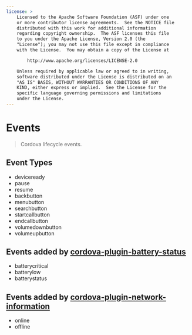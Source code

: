 ```yaml
---
license: >
    Licensed to the Apache Software Foundation (ASF) under one
    or more contributor license agreements.  See the NOTICE file
    distributed with this work for additional information
    regarding copyright ownership.  The ASF licenses this file
    to you under the Apache License, Version 2.0 (the
    "License"); you may not use this file except in compliance
    with the License.  You may obtain a copy of the License at

        http://www.apache.org/licenses/LICENSE-2.0

    Unless required by applicable law or agreed to in writing,
    software distributed under the License is distributed on an
    "AS IS" BASIS, WITHOUT WARRANTIES OR CONDITIONS OF ANY
    KIND, either express or implied.  See the License for the
    specific language governing permissions and limitations
    under the License.
---
```


# Events

> Cordova lifecycle events.

## Event Types

- deviceready
- pause
- resume
- backbutton
- menubutton
- searchbutton
- startcallbutton
- endcallbutton
- volumedownbutton
- volumeupbutton

## Events added by [cordova-plugin-battery-status](https://github.com/apache/cordova-plugin-battery-status/blob/master/README.md)

- batterycritical
- batterylow
- batterystatus

## Events added by [cordova-plugin-network-information](https://github.com/apache/cordova-plugin-network-information/blob/master/README.md)

- online
- offline

